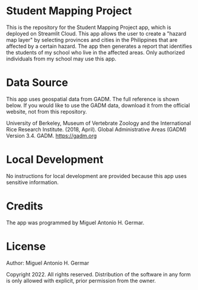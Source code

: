 # Student Mapping Project

This is the repository for the Student Mapping Project app, which is deployed on Streamlit Cloud. This app allows the user to create a "hazard map layer" by selecting provinces and cities in the Philippines that are affected by a certain hazard. The app then generates a report that identifies the students of my school who live in the affected areas. Only authorized individuals from my school may use this app.

# Data Source

This app uses geospatial data from GADM. The full reference is shown below. If you would like to use the GADM data, download it from the official website, not from this repository.

University of Berkeley, Museum of Vertebrate Zoology and the International Rice Research Institute. (2018, April). Global Administrative Areas (GADM) Version 3.4. GADM. https://gadm.org

# Local Development

No instructions for local development are provided because this app uses sensitive information.

# Credits

The app was programmed by Miguel Antonio H. Germar.

# License

Author: Miguel Antonio H. Germar

Copyright 2022. All rights reserved. Distribution of the software in any form is only allowed with explicit, prior permission from the owner.